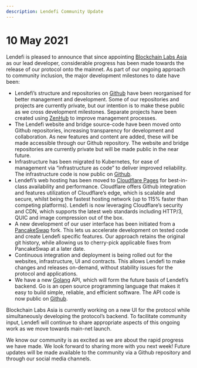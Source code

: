 ```yaml
---
description: Lendefi Community Update
---
```


# 10 May 2021

Lendefi is pleased to announce that since appointing [Blockchain Labs Asia](https://www.blabs.asia) as our lead developer, considerable progress has been made towards the release of our protocol onto the mainnet. As part of our ongoing approach to community inclusion, the major development milestones to date have been:

* Lendefi’s structure and repositories on [Github](https://github.com/lendefi) have been reorganised for better management and development. Some of our repositories and projects are currently private, but our intention is to make these public as we cross development milestones. Separate projects have been created using [ZenHub](https://www.zenhub.com/) to improve management processes. 
* The Lendefi website and bridge source-code have been moved onto Github repositories, increasing transparency for development and collaboration. As new features and content are added, these will be made accessible through our Github repository. The website and bridge repositories are currently private but will be made public in the near future. 
* Infrastructure has been migrated to Kubernetes, for ease of management via “infrastructure as code” to deliver improved reliability. The infrastructure code is now public on [Github](https://github.com/lendefi/deployment). 
* Lendefi’s web hosting has been moved to [Cloudflare Pages](https://pages.cloudflare.com/) for best-in-class availability and performance. Cloudflare offers Github integration and features utilization of Cloudflare’s edge, which is scalable and secure, whilst being the fastest hosting network \(up to 115% faster than competing platforms\). Lendefi is now leveraging Cloudflare’s security and CDN, which supports the latest web standards including HTTP/3, QUIC and image compression out of the box. 
* A new development of our user interface has been initiated from a [PancakeSwap](https://pancakeswap.finance/) fork. This lets us accelerate development on tested code and create Lendefi specific features. Our approach retains the original git history, while allowing us to cherry-pick applicable fixes from PancakeSwap at a later date. 
* Continuous integration and deployment is being rolled out for the websites, infrastructure, UI and contracts. This allows Lendefi to make changes and releases on-demand, without stability issues for the protocol and applications. 
* We have a new [Golang](https://golang.org/) API, which will form the future basis of Lendefi’s backend. Go is an open source programming language that makes it easy to build simple, reliable, and efficient software. The API code is now public on [Github](https://github.com/lendefi/api).

Blockchain Labs Asia is currently working on a new UI for the protocol while simultaneously developing the protocol’s backend. To facilitate community input, Lendefi will continue to share appropriate aspects of this ongoing work as we move towards main-net launch.

We know our community is as excited as we are about the rapid progress we have made. We look forward to sharing more with you next week! Future updates will be made available to the community via a Github repository and through our social media channels.


